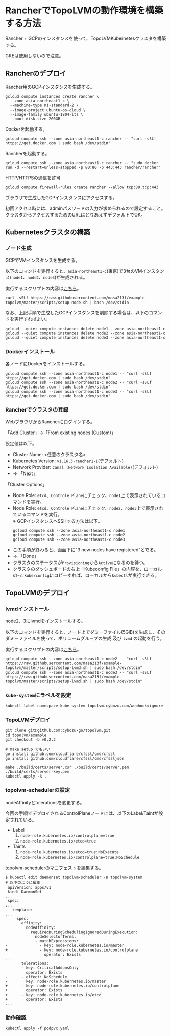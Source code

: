 # RancherでTopoLVMの動作環境を構築する方法

Rancher + GCPのインスタンスを使って、TopoLVMKubernetesクラスタを構築する。

GKEは使用しないので注意。

## Rancherのデプロイ

Rancher用のGCPインスタンスを生成する。

```
gcloud compute instances create rancher \
  --zone asia-northeast1-c \
  --machine-type n1-standard-2 \
  --image-project ubuntu-os-cloud \
  --image-family ubuntu-1804-lts \
  --boot-disk-size 200GB
```

Dockerを起動する。

```
gcloud compute ssh --zone asia-northeast1-c rancher -- "curl -sSLf https://get.docker.com | sudo bash /dev/stdin"
```

Rancherを起動する。

```
gcloud compute ssh --zone asia-northeast1-c rancher -- "sudo docker run -d --restart=unless-stopped -p 80:80 -p 443:443 rancher/rancher"
```

HTTP/HTTPSの通信を許可

```
gcloud compute firewall-rules create rancher --allow tcp:80,tcp:443
```

ブラウザで生成したGCPインスタンスにアクセスする。

初回アクセス時には、adminパスワードの入力が求められるので設定すること。
クラスタからアクセスするためのURLはとりあえずデフォルトでOK。

## Kubernetesクラスタの構築

### ノード生成

GCPでVMインスタンスを生成する。

以下のコマンドを実行すると、`asia-northeast1-c`(東京)で3台のVMインスタンス(`node1`、`node2`、`node3`)が生成される。

実行するスクリプトの内容は[こちら](scripts/setup-node.sh)。

```
curl -sSLf https://raw.githubusercontent.com/masa213f/example-topolvm/master/scripts/setup-node.sh | bash /dev/stdin
```

なお、上記手順で生成したGCPインスタンスを削除する場合は、以下のコマンドを実行すればよい。

```
gcloud --quiet compute instances delete node1 --zone asia-northeast1-c
gcloud --quiet compute instances delete node2 --zone asia-northeast1-c
gcloud --quiet compute instances delete node3 --zone asia-northeast1-c
```

### Dockerインストール

各ノードにDockerをインストールする。

```
gcloud compute ssh --zone asia-northeast1-c node1 -- "curl -sSLf https://get.docker.com | sudo bash /dev/stdin"
gcloud compute ssh --zone asia-northeast1-c node2 -- "curl -sSLf https://get.docker.com | sudo bash /dev/stdin"
gcloud compute ssh --zone asia-northeast1-c node3 -- "curl -sSLf https://get.docker.com | sudo bash /dev/stdin"
```

### Rancherでクラスタの登録

WebブラウザからRancherにログインする。

「Add Cluster」->「From existing nodes (Custom)」

設定値は以下。

- Cluster Name: <任意のクラスタ名>
- Kubernetes Version: `v1.16.3-rancher1-1`(デフォルト)
- Network Provider: `Canal (Network Isolation Available)`(デフォルト)
- -> 「Next」

「Cluster Options」

- Node Role: `etcd`、`Controle Plane`にチェック、`node1`上で表示されているコマンドを実行。
- Node Role: `etcd`、`Controle Plane`にチェック、`node2`、`node3`上で表示されているコマンドを実行。  
    ※ GCPインスタンスへSSHする方法は以下。
    ```
    gcloud compute ssh --zone asia-northeast1-c node1
    gcloud compute ssh --zone asia-northeast1-c node2
    gcloud compute ssh --zone asia-northeast1-c node3
    ```
- この手順が終わると、画面下に"3 new nodes have registered"とでる。
- -> 「Done」
- クラスタのステータスが`Provisioning`から`Active`になるのを待つ。
- クラスタのダッシュボードの右上「Kubeconfig File」の内容を、ローカルの`~/.kube/config`にコピーすれば、ローカルから`kubectl`が実行できる。

## TopoLVMのデプロイ

### lvmdインストール

node2、3にlvmdをインストールする。

以下のコマンドを実行すると、ノード上でダミーファイル(5GiB)を生成し、そのダミーファイルを使って、ボリュームグループの生成 及び `lvmd` の起動を行う。

実行するスクリプトの内容は[こちら](scripts/setup-lvmd.sh)。

```
gcloud compute ssh --zone asia-northeast1-c node2 -- "curl -sSLf https://raw.githubusercontent.com/masa213f/example-topolvm/master/scripts/setup-lvmd.sh | sudo bash /dev/stdin"
gcloud compute ssh --zone asia-northeast1-c node3 -- "curl -sSLf https://raw.githubusercontent.com/masa213f/example-topolvm/master/scripts/setup-lvmd.sh | sudo bash /dev/stdin"
```

### `kube-system`にラベルを設定

```
kubectl label namespace kube-system topolvm.cybozu.com/webhook=ignore
```

### TopoLVMデプロイ

```
git clone git@github.com:cybozu-go/topolvm.git
cd topolvm/example
git checkout -b v0.2.2

# make setup でもいい
go install github.com/cloudflare/cfssl/cmd/cfssl
go install github.com/cloudflare/cfssl/cmd/cfssljson

make ./build/certs/server.csr ./build/certs/server.pem ./build/certs/server-key.pem
kubectl apply -k .
```

### topolvm-schedulerの設定

nodeAffinityとtolerationsを変更する。

今回の手順でデプロイされるControlPlaneノードには、以下のLabel/Taintが設定されている。

- Label
    1. `node-role.kubernetes.io/controlplane=true`
    2. `node-role.kubernetes.io/etcd=true`
- Taints
    1. `node-role.kubernetes.io/etcd=true:NoExecute`
    2. `node-role.kubernetes.io/controlplane=true:NoSchedule`

topolvm-schedulerのマニフェストを編集する。

```
$ kubectl edit daemonset topolvm-scheduler -n topolvm-system
# 以下のように編集
 apiVersion: apps/v1
 kind: DaemonSet
...
 spec:
...
   template:
...
     spec:
       affinity:
         nodeAffinity:
           requiredDuringSchedulingIgnoredDuringExecution:
             nodeSelectorTerms:
             - matchExpressions:
-              - key: node-role.kubernetes.io/master
+              - key: node-role.kubernetes.io/controlplane
                 operator: Exists
...
       tolerations:
       - key: CriticalAddonsOnly
         operator: Exists
-      - effect: NoSchedule
-        key: node-role.kubernetes.io/master
+      - key: node-role.kubernetes.io/controlplane
+        operator: Exists
+      - key: node-role.kubernetes.io/etcd
+        operator: Exists
...
```

### 動作確認

```
kubectl apply -f podpvc.yaml
```
